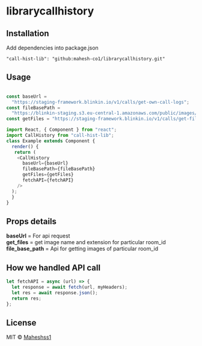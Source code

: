 # librarycallhistory

## Installation

Add dependencies into package.json

```INSTALLATION
"call-hist-lib": "github:mahesh-co1/librarycallhistory.git"
```


## Usage

```js

const baseUrl =
  "https://staging-framework.blinkin.io/v1/calls/get-own-call-logs";
const fileBasePath =
  "https://blinkin-staging.s3.eu-central-1.amazonaws.com/public/images/chat_images/";
const getFiles = "https://staging-framework.blinkin.io/v1/calls/get-files/";

import React, { Component } from "react";
import CallHistory from "call-hist-lib";
class Example extends Component {
  render() {
   return (
    <CallHistory
      baseUrl={baseUrl}
      fileBasePath={fileBasePath}
      getFiles={getFiles}
      fetchAPI={fetchAPI}
    />
  );
  }
}
```
## Props details

**baseUrl** = For api request  
**get_files** = get image name and extension for particular room_id  
**file_base_path** = Api for getting images of particular room_id  

## How we handled API call  
```js
let fetchAPI = async (url) => {
  let response = await fetch(url, myHeaders);
  let res = await response.json();
  return res;
};
```

## License

MIT © [Maheshss1](https://github.com/Maheshss1)
